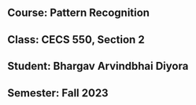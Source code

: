 ## Course: Pattern Recognition
## Class: CECS 550, Section 2
## Student: Bhargav Arvindbhai Diyora
## Semester: Fall 2023
